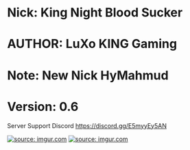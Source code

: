 
# Nick: King Night Blood Sucker
# AUTHOR: LuXo KING Gaming
# Note: New Nick HyMahmud
# Version: 0.6

Server Support Discord https://discord.gg/E5myyEy5AN

<a href="https://imgur.com/k0Ghwl9"><img src="https://i.imgur.com/k0Ghwl9.jpg" title="source: imgur.com" /></a>
<a href="https://imgur.com/NWbEPXs"><img src="https://i.imgur.com/NWbEPXs.jpg" title="source: imgur.com" /></a>
